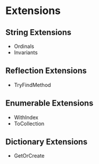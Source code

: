 # Extensions

## String Extensions
- Ordinals
- Invariants

## Reflection Extensions
- TryFindMethod

## Enumerable Extensions
- WithIndex
- ToCollection

## Dictionary Extensions
- GetOrCreate
